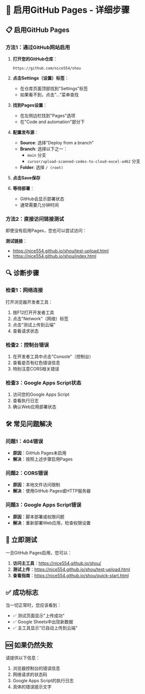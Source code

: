# 🚀 启用GitHub Pages - 详细步骤

## 📋 启用GitHub Pages

### 方法1：通过GitHub网站启用

1. **打开您的GitHub仓库**：
   ```
   https://github.com/nice554/shou
   ```

2. **点击Settings（设置）标签**：
   - 在仓库页面顶部找到"Settings"标签
   - 如果看不到，点击"..."菜单查找

3. **找到Pages设置**：
   - 在左侧边栏找到"Pages"选项
   - 在"Code and automation"部分下

4. **配置发布源**：
   - **Source**: 选择"Deploy from a branch"
   - **Branch**: 选择以下之一：
     - `main` 分支
     - `cursor/upload-scanned-codes-to-cloud-excel-a462` 分支
   - **Folder**: 选择 `/ (root)`

5. **点击Save保存**

6. **等待部署**：
   - GitHub会显示部署状态
   - 通常需要几分钟时间

### 方法2：直接访问链接测试

即使没有启用Pages，您也可以尝试访问：

**测试链接**：
- https://nice554.github.io/shou/test-upload.html
- https://nice554.github.io/shou/index.html

## 🔍 诊断步骤

### 检查1：网络连接
打开浏览器开发者工具：
1. 按F12打开开发者工具
2. 点击"Network"（网络）标签
3. 点击"测试上传到云端"
4. 查看请求状态

### 检查2：控制台错误
1. 在开发者工具中点击"Console"（控制台）
2. 查看是否有红色错误信息
3. 特别注意CORS相关错误

### 检查3：Google Apps Script状态
1. 访问您的Google Apps Script
2. 查看执行日志
3. 确认Web应用部署状态

## 🛠️ 常见问题解决

### 问题1：404错误
- **原因**：GitHub Pages未启用
- **解决**：按照上述步骤启用Pages

### 问题2：CORS错误
- **原因**：本地文件访问限制
- **解决**：使用GitHub Pages或HTTP服务器

### 问题3：Google Apps Script错误
- **原因**：脚本部署或权限问题
- **解决**：重新部署Web应用，检查权限设置

## 📱 立即测试

一旦GitHub Pages启用，您可以：

1. **访问主工具**：https://nice554.github.io/shou/
2. **测试上传**：https://nice554.github.io/shou/test-upload.html
3. **查看指南**：https://nice554.github.io/shou/quick-start.html

## ✅ 成功标志

当一切正常时，您应该看到：
- ✅ 测试页面显示"上传成功"
- ✅ Google Sheets中出现新数据
- ✅ 主工具显示"已自动上传到云端"

## 🆘 如果仍然失败

请提供以下信息：
1. 浏览器控制台的错误信息
2. 网络请求的状态码
3. Google Apps Script的执行日志
4. 具体的错误提示文字